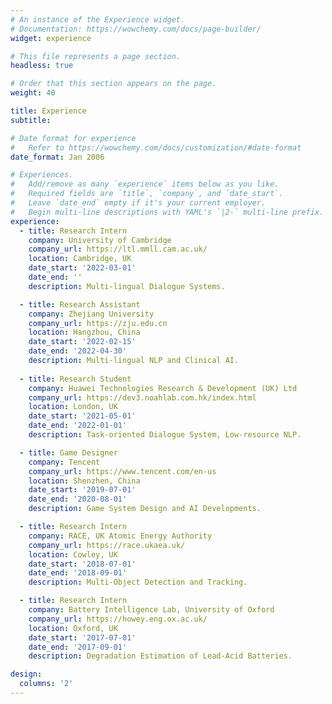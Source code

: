 ```yaml
---
# An instance of the Experience widget.
# Documentation: https://wowchemy.com/docs/page-builder/
widget: experience

# This file represents a page section.
headless: true

# Order that this section appears on the page.
weight: 40

title: Experience
subtitle:

# Date format for experience
#   Refer to https://wowchemy.com/docs/customization/#date-format
date_format: Jan 2006

# Experiences.
#   Add/remove as many `experience` items below as you like.
#   Required fields are `title`, `company`, and `date_start`.
#   Leave `date_end` empty if it's your current employer.
#   Begin multi-line descriptions with YAML's `|2-` multi-line prefix.
experience:
  - title: Research Intern
    company: University of Cambridge
    company_url: https://ltl.mmll.cam.ac.uk/
    location: Cambridge, UK
    date_start: '2022-03-01'
    date_end: ''
    description: Multi-lingual Dialogue Systems.

  - title: Research Assistant
    company: Zhejiang University
    company_url: https://zju.edu.cn
    location: Hangzhou, China
    date_start: '2022-02-15'
    date_end: '2022-04-30'
    description: Multi-lingual NLP and Clinical AI.
        
  - title: Research Student
    company: Huawei Technologies Research & Development (UK) Ltd
    company_url: https://dev3.noahlab.com.hk/index.html
    location: London, UK
    date_start: '2021-05-01'
    date_end: '2022-01-01'
    description: Task-oriented Dialogue System, Low-resource NLP.

  - title: Game Designer
    company: Tencent
    company_url: https://www.tencent.com/en-us
    location: Shenzhen, China
    date_start: '2019-07-01'
    date_end: '2020-08-01'
    description: Game System Design and AI Developments.

  - title: Research Intern
    company: RACE, UK Atomic Energy Authority
    company_url: https://race.ukaea.uk/
    location: Cowley, UK
    date_start: '2018-07-01'
    date_end: '2018-09-01'
    description: Multi-Object Detection and Tracking.

  - title: Research Intern
    company: Battery Intelligence Lab, University of Oxford
    company_url: https://howey.eng.ox.ac.uk/
    location: Oxford, UK
    date_start: '2017-07-01'
    date_end: '2017-09-01'
    description: Degradation Estimation of Lead-Acid Batteries.

design:
  columns: '2'
---
```

